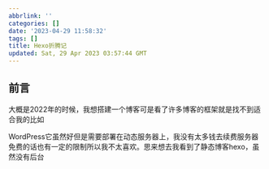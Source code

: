 ```yaml
---
abbrlink: ''
categories: []
date: '2023-04-29 11:58:32'
tags: []
title: Hexo折腾记
updated: Sat, 29 Apr 2023 03:57:44 GMT
---
```

## 前言

大概是2022年的时候，我想搭建一个博客可是看了许多博客的框架就是找不到适合我的比如

WordPress它虽然好但是需要部署在动态服务器上，我没有太多钱去续费服务器免费的话也有一定的限制所以我不太喜欢。思来想去我看到了静态博客hexo，虽然没有后台
